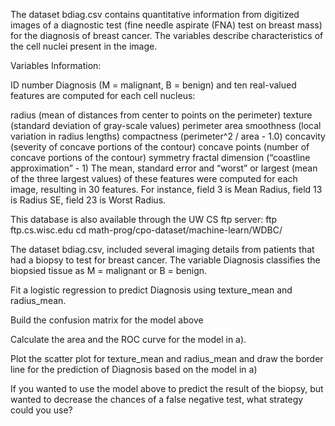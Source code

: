 The dataset bdiag.csv contains quantitative information from digitized images of a diagnostic test (fine needle aspirate (FNA) test on breast mass) for the diagnosis of breast cancer. The variables describe characteristics of the cell nuclei present in the image.

Variables Information:

ID number
Diagnosis (M = malignant, B = benign)
and ten real-valued features are computed for each cell nucleus:

radius (mean of distances from center to points on the perimeter)
texture (standard deviation of gray-scale values)
perimeter
area
smoothness (local variation in radius lengths)
compactness (perimeter^2 / area - 1.0)
concavity (severity of concave portions of the contour)
concave points (number of concave portions of the contour)
symmetry
fractal dimension (“coastline approximation” - 1)
The mean, standard error and “worst” or largest (mean of the three largest values) of these features were computed for each image, resulting in 30 features. For instance, field 3 is Mean Radius, field 13 is Radius SE, field 23 is Worst Radius.

This database is also available through the UW CS ftp server: ftp ftp.cs.wisc.edu cd math-prog/cpo-dataset/machine-learn/WDBC/


The dataset bdiag.csv, included several imaging details from patients that had a biopsy to test for breast cancer.
The variable Diagnosis classifies the biopsied tissue as M = malignant or B = benign.

Fit a logistic regression to predict Diagnosis using texture_mean and radius_mean.

Build the confusion matrix for the model above

Calculate the area and the ROC curve for the model in a).

Plot the scatter plot for texture_mean and radius_mean and draw the border line for the prediction of Diagnosis based on the model in a)

If you wanted to use the model above to predict the result of the biopsy, but wanted to decrease the chances of a false negative test, what strategy could you use?

